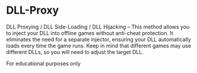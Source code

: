 # DLL-Proxy

DLL Proxying / DLL Side-Loading / DLL Hijacking – This method allows you to inject your DLL into offline games without anti-cheat protection. It eliminates the need for a separate injector, ensuring your DLL automatically loads every time the game runs. Keep in mind that different games may use different DLLs, so you will need to adjust the target DLL.

For educational purposes only
